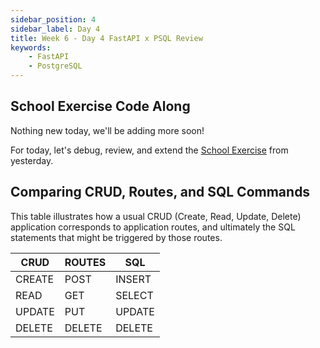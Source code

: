 ```yaml
---
sidebar_position: 4
sidebar_label: Day 4
title: Week 6 - Day 4 FastAPI x PSQL Review
keywords:
    - FastAPI
    - PostgreSQL
---
```

<!-- markdownlint-disable no-inline-html -->

## School Exercise Code Along

Nothing new today, we'll be adding more soon!

For today, let's debug, review, and extend the [School Exercise](/docs/exercises/fastapi-psql/) from yesterday.

## Comparing CRUD, Routes, and SQL Commands

This table illustrates how a usual CRUD (Create, Read, Update, Delete) application corresponds to application routes, and ultimately the SQL statements that might be triggered by those routes.

| CRUD   | ROUTES | SQL    |
| ------ | ------ | ------ |
| CREATE | POST   | INSERT |
| READ   | GET    | SELECT |
| UPDATE | PUT    | UPDATE |
| DELETE | DELETE | DELETE |
